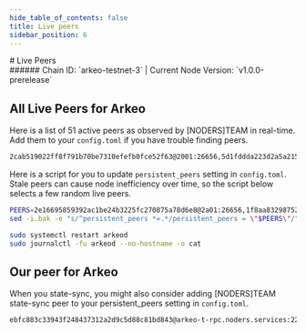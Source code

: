 ```yaml
---
hide_table_of_contents: false
title: Live peers
sidebar_position: 6
---
```


<div class="h1-with-icon icon-arkeo">
# Live Peers
</div>
###### Chain ID: `arkeo-testnet-3` | Current Node Version: `v1.0.0-prerelease`

## All Live Peers for Arkeo
Here is a list of 51 active peers as observed by [NODERS]TEAM in real-time. Add them to your `config.toml` if you have trouble finding peers.

```bash
2cab519022ff8f791b70be7310efefb0fce52f63@2001:26656,5d1fddda223d2a5a215a403f7d581b72e2839f06@152.53.125.167:25656,efc5593c0a39c14365fa8a1d6fa9366047ac21d7@62.169.17.140:55656,9303492b25e253f1ae2b145c91c23893d7e74029@94.136.189.74:26656,5a96cb060b9f2b951741e87faa4abc340c43b80a@65.109.92.163:4020,57b1807f4f64c6ce75c44dbc330fd7f990e2d73a@154.26.159.159:26656,5136d217f34aeda8b020f8a7fbfe9cf0fb041194@94.76.223.124:26656,2c09e0c11d99eb189b5134dd85f035959acbdd26@158.220.108.120:14056,294948409ba34f3cddec95b63fc0e58eaef3bf7f@65.108.232.168:48656,4b86b88dc68371d733d91ca411dfe4fa03ccbd00@158.220.108.184:14056,1c232d83ec44fc51da622c324903a5b1c32f31c7@130.255.170.126:46656,709ae59c5e9098aeacf333e1ccbaf2827e07fd8d@65.109.23.114:22856,60a1b4f4fe0fc0dbd84e65999c24d56ec3f7d172@2a01:24656,d528529015c55c2cc05c6dfef994ba25e3f0af2e@162.55.94.173:4060,42f150b90e872064cb9aaf9ce34f6fe1adf11b6b@89.58.19.231:26756,ba5e69bf31c601e91be3b876b3db29eb406cbfd9@2a01:42656,1c88bcab0f6e4b3cdfa5f9c720209bed34ad6466@2a01:11656,bf8b66267e3e1e7ac89c391658522e0a4f0dc161@5.161.70.240:14056,17579e6ebb4cd2702f8e73c2f6591c63aabeaf26@135.125.97.162:22856,b40de58ac548aeb41e37b39b0db4f339b303cd7f@88.99.137.138:21656,91275d44f34cc826d7b3fda52e00ce3c5bbead99@5.83.152.172:26656,45fd8c1219d19e941ec5bccab05b3b5f07a60b27@65.109.32.148:26136,d042526ceabfee753971c954287fc3cc1534c327@161.97.121.198:26656,2e16695859392ac1be24b3225fc270875a78d6e8@2a01:26656,283d91286d464a84081cd947bc8b2adc82503963@158.220.108.166:14056,8c2d799bcc4fbf44ef34bbd2631db5c3f4619e41@213.239.207.175:60656,1b920199be5b1d8f7e9fd8118f41c71b5dd4cf0a@195.3.223.78:55656,0dc756d145cf5cff5668c36c98cc1667351198ba@2a01:22856,893a44b8501faa22fbe2f4d61c6586f231bd1638@65.109.28.177:33656,4275998a16f8f84a796b31ed285a7109eb54baa6@65.109.84.33:22856,d579b42752617069d97c26722c0b44e3ec011e8a@65.109.92.241:10356,6610af0d76fda15346ac89a60161971931e5c7f8@94.130.164.82:22856,8eac1da41b8b1a8c33f23263f5a1eb985a411d48@5.189.137.206:26656,331bc7f589281feb335725964e979ea31841a807@213.239.194.132:15756,69f41cf2f8bc7a77f7861b23d4f45f8c9e6c2796@85.10.201.125:60856,fd1f96034775faa95ce716dc419a548e65a5ae56@65.108.206.118:36656,f59f0cc9c7eeb3009bfcfd6bcb981f54d6ac2a25@202.61.201.53:26756,cc2d620edfb26ff51f2a8c5c660ac50518d2f565@149.50.116.91:55656,0564aaa233c8741084b0c09805b8e0d251b61462@65.109.93.58:22856,875ab84707649db31d7c39977fba355b22ec835f@185.16.39.125:28656,9acdc6977fe1f8fdaacc46bcc13a72371f24b437@65.108.71.92:55926,0909dbada3305d135e4b86775a7c39b5578e5978@65.108.111.236:55926,bc8e66ad56581343fe6cab27ae989d330f46f3f7@37.27.52.25:36656,e3cc067e9d837d2a84ef171cdce1d6a83818d51f@15.204.96.26:36656,86a22aef01672e8f255bb06c945b44b2484097cf@2a01:14056,47cf665905f8b444d080ea1b2ae98e89a28e4bbf@135.181.59.175:55656,1f8aa83298752a5a1aa714e78a1674b516e8bd8b@217.182.23.122:51256,12d1156d37b3e02f79c85ad6fe5bf97903001324@144.76.112.58:13656,4daa32def4f99706f5e621250096be65af1ccdf3@2a01:22856,81bf9e7272961510e36213466e2f1df565a92e72@89.58.13.159:28656,4b7bf858df7d9db3ab33ae0fa0bf2c0e28384892@81.0.247.163:15756
```

Here is a script for you to update `persistent_peers` setting in `config.toml`. Stale peers can cause node inefficiency over time, so the script below selects a few random live peers.

```bash
PEERS=2e16695859392ac1be24b3225fc270875a78d6e8@2a01:26656,1f8aa83298752a5a1aa714e78a1674b516e8bd8b@217.182.23.122:51256,893a44b8501faa22fbe2f4d61c6586f231bd1638@65.109.28.177:33656,fd1f96034775faa95ce716dc419a548e65a5ae56@65.108.206.118:36656,4b7bf858df7d9db3ab33ae0fa0bf2c0e28384892@81.0.247.163:15756
sed -i.bak -e "s/^persistent_peers *=.*/persistent_peers = \"$PEERS\"/" ~/.arkeo/config/config.toml

sudo systemctl restart arkeod
sudo journalctl -fu arkeod --no-hostname -o cat
```

## Our peer for Arkeo
When you state-sync, you might also consider adding [NODERS]TEAM state-sync peer to your persistent_peers setting in `config.toml`.

```bash
ebfc883c33943f248437312a2d9c5d88c81bd843@arkeo-t-rpc.noders.services:22856
```
